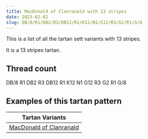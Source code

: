 ```yaml
---
title: MacDonald of Clanranald with 13 stripes
date: 2023-02-02
slug: DB/8/R1/DB2/R3/DB12/R1/K12/N1/G12/R3/G2/R1/G/8
---
```

This is a list of all the tartan sett variants with 13 stripes.

It is a 13 stripes tartan.


## Thread count
DB/8 R1 DB2 R3 DB12 R1 K12 N1 G12 R3 G2 R1 G/8

## Examples of this tartan pattern

| Tartan Variants |
|---------------|
| [MacDonald of Clanranald](/variants/db/8/r1/db2/r3/db12/r1/k12/n1/g12/r3/g2/r1/g/8-db000064-g004c00-k000000-nd0d0d0-rc80000)||
